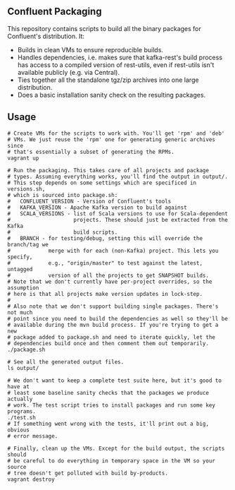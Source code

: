 Confluent Packaging
-------------------

This repository contains scripts to build all the binary packages for
Confluent's distribution. It:

* Builds in clean VMs to ensure reproducible builds.
* Handles dependencies, i.e. makes sure that kafka-rest's build process has
  access to a compiled version of rest-utils, even if rest-utils isn't available
  publicly (e.g. via Central).
* Ties together all the standalone tgz/zip archives into one large distribution.
* Does a basic installation sanity check on the resulting packages.


Usage
-----

    # Create VMs for the scripts to work with. You'll get 'rpm' and 'deb'
    # VMs. We just reuse the 'rpm' one for generating generic archives since
    # that's essentially a subset of generating the RPMs.
    vagrant up

    # Run the packaging. This takes care of all projects and package
    # types. Assuming everything works, you'll find the output in output/.
    # This step depends on some settings which are specificed in versions.sh,
    # which is sourced into package.sh:
    #   CONFLUENT_VERSION - Version of Confluent's tools
    #   KAFKA_VERSION - Apache Kafka version to build against
    #   SCALA_VERSIONS - list of Scala versions to use for Scala-dependent
    #                    projects. These should just be extracted from the Kafka
    #                    build scripts.
    #   BRANCH - for testing/debug, setting this will override the branch/tag we
    #            merge with for each (non-Kafka) project. This lets you specify,
    #            e.g., "origin/master" to test against the latest, untagged
    #            version of all the projects to get SNAPSHOT builds.
    # Note that we don't currently have per-project overrides, so the assumption
    # here is that all projects make version updates in lock-step.
    #
    # Also note that we don't support building single packages. There's not much
    # point since you need to build the dependencies as well so they'll be
    # available during the mvn build process. If you're trying to get a new
    # package added to package.sh and need to iterate quickly, let the
    # dependencies build once and then comment them out temporarily.
    ./package.sh

    # See all the generated output files.
    ls output/

    # We don't want to keep a complete test suite here, but it's good to have at
    # least some baseline sanity checks that the packages we produce actually
    # work. The test script tries to install packages and run some key programs.
    ./test.sh
    # If something went wrong with the tests, it'll print out a big, obvious
    # error message.

    # Finally, clean up the VMs. Except for the build output, the scripts should
    # be careful to do everything in temporary space in the VM so your source
    # tree doesn't get polluted with build by-products.
    vagrant destroy
